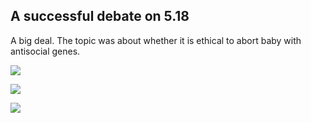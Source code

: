 ## A successful debate on 5.18

A big deal. The topic was about whether it is ethical to abort baby with antisocial genes.

![](tags/2022.5.18/pic/1.jpg)

![](tags/2022.5.18/pic/2.jpg)

![](tags/2022.5.18/pic/3.jpg)
